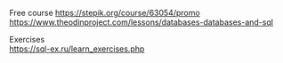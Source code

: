 Free course 
                https://stepik.org/course/63054/promo
                https://www.theodinproject.com/lessons/databases-databases-and-sql

Exercises  
                https://sql-ex.ru/learn_exercises.php

